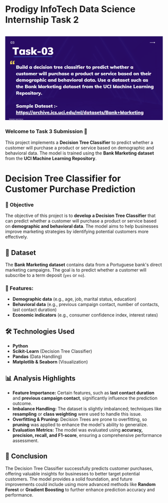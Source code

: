 # Prodigy InfoTech Data Science Internship Task 2  
<br>
<img src="ds3.png">

### Welcome to Task 3 Submission 🎯  
This project implements a **Decision Tree Classifier** to predict whether a customer will purchase a product or service based on demographic and behavioral data. The model is trained using the **Bank Marketing dataset** from the **UCI Machine Learning Repository**.  
# Decision Tree Classifier for Customer Purchase Prediction  

### 📌 Objective  
The objective of this project is to **develop a Decision Tree Classifier** that can predict whether a customer will purchase a product or service based on **demographic and behavioral data**. The model aims to help businesses improve marketing strategies by identifying potential customers more effectively.  

## 📂 Dataset  
The **Bank Marketing dataset** contains data from a Portuguese bank's direct marketing campaigns. The goal is to predict whether a customer will subscribe to a term deposit (`yes` or `no`).  

### 🔹 Features:  
- **Demographic data** (e.g., age, job, marital status, education)  
- **Behavioral data** (e.g., previous campaign contact, number of contacts, last contact duration)  
- **Economic indicators** (e.g., consumer confidence index, interest rates)  

## 🛠️ Technologies Used  
- **Python**  
- **Scikit-Learn** (Decision Tree Classifier)  
- **Pandas** (Data Handling)  
- **Matplotlib & Seaborn** (Visualization)  


## 📊 Analysis Highlights  
- **Feature Importance:** Certain features, such as **last contact duration** and **previous campaign contact**, significantly influence the prediction outcome.  
- **Imbalance Handling:** The dataset is slightly imbalanced; techniques like **resampling** or **class weighting** were used to handle this issue.  
- **Overfitting & Pruning:** Decision Trees are prone to overfitting, so **pruning** was applied to enhance the model's ability to generalize.  
- **Evaluation Metrics:** The model was evaluated using **accuracy, precision, recall, and F1-score**, ensuring a comprehensive performance assessment.  

## 🏁 Conclusion  
The Decision Tree Classifier successfully predicts customer purchases, offering valuable insights for businesses to better target potential customers. The model provides a solid foundation, and future improvements could include using more advanced methods like **Random Forest** or **Gradient Boosting** to further enhance prediction accuracy and performance.  
